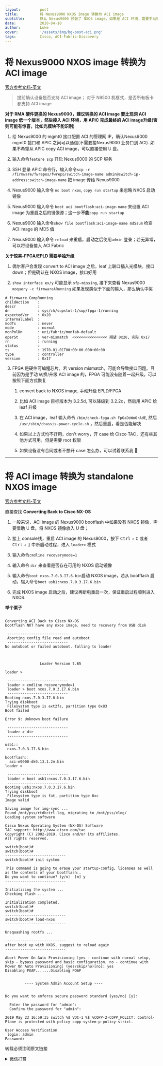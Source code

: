 ```yaml
---
layout:         post
title:          将 Nexus9000 NXOS image 转换为 ACI image
subtitle:       默认 Nexus9000 预装了 NXOS image，如果是 ACI 环境，需要手动转换 image.
date:           2020-04-10
author:         Luke
cover:          '/assets/img/bg-post-aci.png'
tags:           Cisco, ACI-Fabric-Discovery
---
```



# 将 Nexus9000 NXOS image 转换为 ACI image
[官方参考文档-英文](https://www.cisco.com/c/en/us/td/docs/switches/datacenter/nexus9000/sw/7-x/upgrade/guide/b_Cisco_Nexus_9000_Series_NX-OS_Software_Upgrade_and_Downgrade_Guide_Release_7x/Converting_from_Cisco_NX_OS_to_ACI_Boot_Mode.pdf)

> 提前确认设备是否支持 ACI image；
> 对于 N9500 机框式，是否所有板卡都支持 ACI image

**对于 RMA 硬件更换的 Nexus9000，建议转换的 ACI image 要比现网 ACI image 低一个版本，然后接入 ACI 环境，用 APIC 完成最终的 ACI image升级(否则可能有惊喜，比如光模块不能识别)**

1. 给 Nexus9000 的 mgmt0 接口配置 ACI 的管理网 IP，确认Nexus9000 mgmt0 接口和 APIC 之间可以通信(不需要接Nexus9000 业务口到 ACI). 如果不希望从 APIC copy ACI image，可以直接使用 U 盘。

2. 输入命令`feature scp` 开启 Nexus9000 的 SCP 服务

3. SSH 登录 APIC 命令行，输入命令`scp -r /firmware/fwrepos/fwrepo/switch-image-name admin@switch-ip-address:switch-image-name` 把 image 传给 Nexus9000

4. Nexus9000 输入命令 `no boot nxos`, `copy run startup` 来忽略 NXOS 启动镜像

5. Nexus9000 输入命令 `boot aci bootflash:aci-image-name`  来设置 ACI image 为重启之后的镜像源；这一步**不能**`copy run startup`

6. Nexus9000 输入命令`show file bootflash:aci-image-name md5sum` 检查 ACI image 的 MD5 值

7. Nexus9000 输入命令 `reload` 来重启，启动之后使用`admin` 登录；若无异常，可以将设备接入 ACI Fabric

**关于惊喜-FPGA/EPLD 需要单独升级**

1. 偶尔客户会发现 convert to ACI image 之后，leaf 上联口插入光模块，接口 down；但是确认在 NXOS image，接口好用

2. `show interface ex/y` 可能显示 `sfp-missing`, 接下来查看 Nexus9000 `moquery -c firmwareARunning` 如果发现类似于下面的输入，那么确认中奖
```
# firmware.CompRunning
childAction    :
descr          :
dn             : sys/ch/supslot-1/sup/fpga-1/running
expectedVer    : 0x20
internalLabel  :
modTs          : never
mode           : normal
monPolDn       : uni/fabric/monfab-default
operSt         : ver-mismatch  <<<<<<<<<<<<<<<< 期望 0x20, 实际 0x17
rn             : running
status         :
ts             : 1970-01-01T00:00:00.000+00:00
type           : controller
version        : 0x17
```

3. FPGA 是硬件可编程芯片，若 version mismatch，可能会导致接口问题。目前因为是手动 转换/升级 ACI image 的，FPGA 可能没有随着一起升级。可以按照下面方式恢复
	1. convert back to NXOS image, 手动升级 EPLD/FPGA

	2. 比如 ACI image 目标版本为 3.2.5d, 可以降级到 3.2.2o，然后用 APIC 给 leaf 升级

	3. 在 ACI image，leaf 输入命令 `/bin/check-fpga.sh FpGaDoWnGrAdE`, 然后 `/usr/sbin/chassis-power-cycle.sh` ，然后重启，看是否能解决

	4. 如果以上方式均不好用，don't worry，开 case 给 Cisco TAC，还有些其他方式可用，但是需要 root 权限

	5. 如果设备没有合同或者不想开 case 怎么办，可以试着联系我 🤔

---

# 将 ACI image 转换为 standalone NXOS image
[官方参考文档-英文](https://www.cisco.com/c/en/us/td/docs/switches/datacenter/nexus9000/sw/7-x/upgrade/guide/b_Cisco_Nexus_9000_Series_NX-OS_Software_Upgrade_and_Downgrade_Guide_Release_7x/Converting_from_Cisco_NX_OS_to_ACI_Boot_Mode.pdf)

直接查找 **Converting Back to Cisco NX-OS**

1. 一般来说，ACI image 的 Nexus9000 bootflash 中如果没有 NXOS 镜像，需要借助 U 盘，将 NXOS 镜像放入 U 盘；

2. 接上 console线，重启 ACI image 的 Nexus9000，按下 <kbd>Ctrl</kbd> + <kbd>C</kbd> 或者<kbd> Ctrl</kbd> + <kbd>]</kbd> 中断启动过程，进入 `loader>` 模式

3. 输入命令`cmdline recoverymode=1`

4. 输入命令 `dir`  来查看是否存在可用的 NXOS 启动镜像

5. 输入命令`boot nxos.7.0.3.I7.6.bin`启动 NXOS image，若从 bootflash 启动，输入命令`boot usb1:nxos.7.0.3.I7.6.bin`

6. 完成 NXOS image 启动之后，建议再断电重启一次，保证重启过程顺利进入 NXOS.

**举个栗子**

```

Converting ACI Back to Cisco NX-OS
bootflash NOT have any nxos image, need to recovery from USB disk

 ---------------------------- 
 Aborting config file read and autoboot
 ---------------------------- 
No autoboot or failed autoboot. falling to loader



                Loader Version 7.65

loader >

 ---------------------------- 
 loader > cmdline recoverymode=1
 loader > boot nxos.7.0.3.I7.6.bin 
 ---------------------------- 
Booting nxos.7.0.3.I7.6.bin
Trying diskboot
 Filesystem type is ext2fs, partition type 0x83
Boot failed

Error 9: Unknown boot failure

 ---------------------------- 
 loader > dir
 ---------------------------- 

usb1::
 nxos.7.0.3.I7.6.bin

bootflash::
  aci-n9000-dk9.13.1.2m.bin
loader >

 ---------------------------- 
 loader > boot usb1:nxos.7.0.3.I7.6.bin
 ---------------------------- 
Booting usb1:nxos.7.0.3.I7.6.bin
Trying diskboot
 Filesystem type is fat, partition type 0xc
Image valid

Saving image for img-sync ...
Found /mnt/pss/rtdbctrl.log, migrating to /mnt/pss/xlog/
Loading system software

Cisco Nexus Operating System (NX-OS) Software
TAC support: http://www.cisco.com/tac
Copyright (C) 2002-2019, Cisco and/or its affiliates.
All rights reserved.

switch(boot)#
switch(boot)#
---------------------------- 
switch(boot)# init system 

This command is going to erase your startup-config, licenses as well as the contents of your bootflash:.
Do you want to continue? (y/n)  [n] y
----------------------------

Initializing the system ...
Checking flash ...

Initialization completed.
switch(boot)#
switch(boot)#
---------------------------- 
switch(boot)# load-nxos
---------------------------- 

Unsquashing rootfs ...

---------------------------- 
after boot up with NXOS, suggest to reload again
---------------------------- 

Abort Power On Auto Provisioning [yes - continue with normal setup, skip - bypass password and basic configuration, no - continue with Power On Auto Provisioning] (yes/skip/no)[no]: yes
Disabling POAP.......Disabling POAP


         ---- System Admin Account Setup ----


Do you want to enforce secure password standard (yes/no) [y]:

  Enter the password for "admin":
  Confirm the password for "admin":
  
2019 May 23 16:59:35 switch %$ VDC-1 %$ %COPP-2-COPP_POLICY: Control-Plane is protected with policy copp-system-p-policy-strict.

User Access Verification
 login: admin
Password:
```
转载必须注明原文链接

<details>
	<summary> 微信打赏 </summary>
	<img src="https://tva1.sinaimg.cn/large/007S8ZIlgy1gdpnmfxj9ej30bh0hegnu.jpg" alt="WeChat-Money.png" />
</details>

